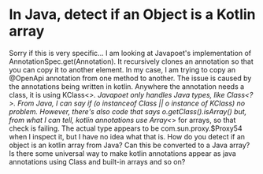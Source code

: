 
# In Java, detect if an Object is a Kotlin array

Sorry if this is very specific...
I am looking at Javapoet's implementation of AnnotationSpec.get(Annotation). It recursively clones an annotation so that you can copy it to another element. In my case, I am trying to copy an @OpenApi annotation from one method to another.
The issue is caused by the annotations being written in kotlin. Anywhere the annotation needs a class, it is using KClass<*>. Javapoet only handles Java types, like Class<?>. From Java, I can say if (o instanceof Class || o instance of KClass) no problem.
However, there's also code that says o.getClass().isArray() but, from what I can tell, kotlin annotations use Array<*> for arrays, so that check is failing. The actual type appears to be com.sun.proxy.$Proxy54 when I inspect it, but I have no idea what that is.
How do you detect if an object is an kotlin array from Java? Can this be converted to a Java array? Is there some universal way to make kotlin annotations appear as java annotations using Class and built-in arrays and so on?

        